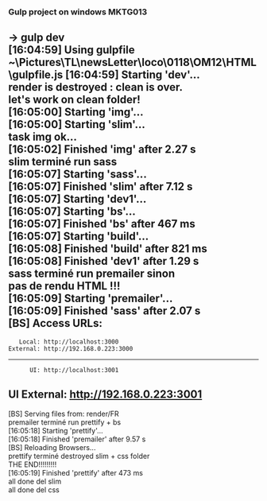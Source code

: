 ### Gulp project on windows MKTG013

→ gulp dev  
[16:04:59] Using gulpfile ~\Pictures\TL\newsLetter\loco\0118\OM12\HTML\gulpfile.js [16:04:59] Starting 'dev'...  
render is destroyed : clean is over.  
let's work on clean folder!  
[16:05:00] Starting 'img'...  
[16:05:00] Starting 'slim'...  
task img ok...  
[16:05:02] Finished 'img' after 2.27 s  
 slim terminé run sass  
[16:05:07] Starting 'sass'...  
[16:05:07] Finished 'slim' after 7.12 s  
[16:05:07] Starting 'dev1'...  
[16:05:07] Starting 'bs'...  
[16:05:07] Finished 'bs' after 467 ms  
[16:05:07] Starting 'build'...  
[16:05:08] Finished 'build' after 821 ms  
[16:05:08] Finished 'dev1' after 1.29 s  
sass terminé run premailer sinon  
pas de rendu HTML !!!  
[16:05:09] Starting 'premailer'...  
[16:05:09] Finished 'sass' after 2.07 s  
[BS] Access URLs:  
 --------------------------------------  
       Local: http://localhost:3000  
    External: http://192.168.0.223:3000  
 --------------------------------------  
          UI: http://localhost:3001  
 UI External: http://192.168.0.223:3001  
 --------------------------------------  
[BS] Serving files from: render/FR  
premailer terminé run prettify + bs  
[16:05:18] Starting 'prettify'...  
[16:05:18] Finished 'premailer' after 9.57 s  
[BS] Reloading Browsers...  
prettify terminé destroyed slim + css folder  
 THE END!!!!!!!!!  
[16:05:19] Finished 'prettify' after 473 ms  
all done del slim  
all done del css  
  
